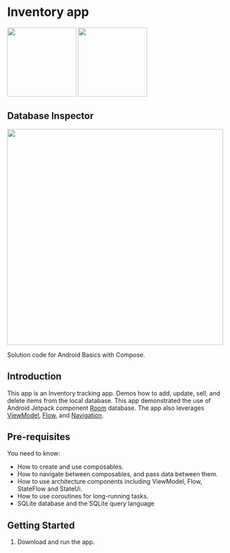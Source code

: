 Inventory app
==================================

<img src="https://github.com/user-attachments/assets/ae29839d-49c2-4e75-a591-83bb2f179362" width="160" hight="160">
<img src="https://github.com/user-attachments/assets/2b503ab9-830f-40f9-bf3c-88c7d8df08b3" width="160" hight="160">
<h2>Database Inspector</h2>
<img src="https://github.com/user-attachments/assets/4afff943-dd1e-44df-a51e-f09d9ab66167" width="500" hight="500">



Solution code for Android Basics with Compose.

Introduction
------------

This app is an Inventory tracking app. Demos how to add, update, sell, and delete items from the local database.
This app demonstrated the use of Android Jetpack component [Room](https://developer.android.com/training/data-storage/room) database.
The app also leverages [ViewModel](https://developer.android.com/topic/libraries/architecture/viewmodel),
[Flow](https://developer.android.com/kotlin/flow),
and [Navigation](https://developer.android.com/topic/libraries/architecture/navigation/).

Pre-requisites
--------------

You need to know:
- How to create and use composables.
- How to navigate between composables, and pass data between them.
- How to use architecture components including ViewModel, Flow, StateFlow and StateUi.
- How to use coroutines for long-running tasks.
- SQLite database and the SQLite query language


Getting Started
---------------

1. Download and run the app.
